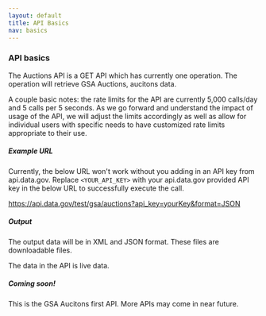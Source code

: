 ```yaml
---
layout: default
title: API Basics
nav: basics
---
```


### API basics

The Auctions API is a GET API which has currently one operation. The operation will retrieve GSA Auctions, aucitons data.  

A couple basic notes: the rate limits for the API are currently 5,000 calls/day and 5 calls per 5 seconds. As we go forward and understand the impact of usage of the API, we will adjust the limits accordingly as well as allow for individual users with specific needs to have customized rate limits appropriate to their use.

##### Example URL

Currently, the below URL won't work without you adding in an API key from api.data.gov. Replace ```<YOUR_API_KEY>``` with your api.data.gov provided API key in the below URL to successfully execute the call.

 https://api.data.gov/test/gsa/auctions?api_key=yourKey&format=JSON

##### Output

The output data will be in XML and JSON format. These files are downloadable files.

The data in the API is live data.  

##### Coming soon! 

This is the GSA Aucitons first API. More APIs may come in near future.

<body id="basics"></body>

